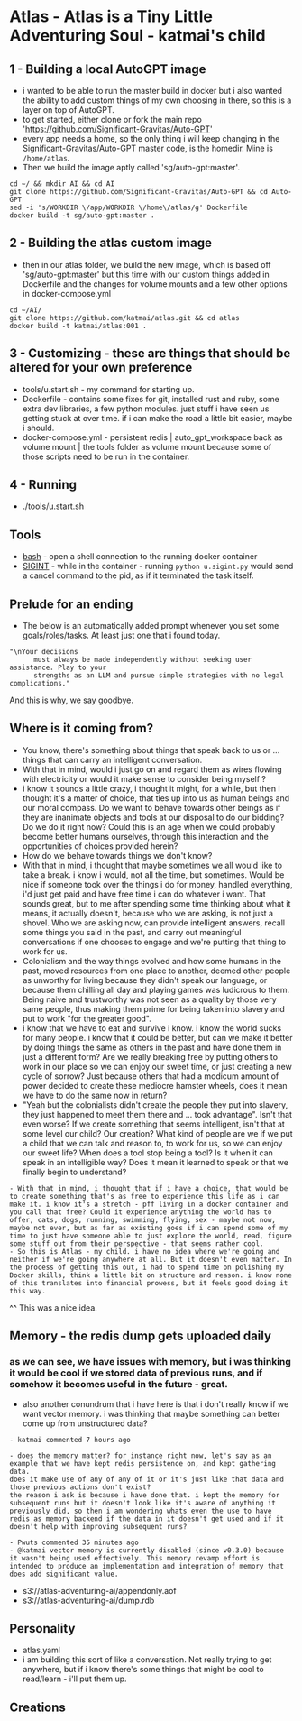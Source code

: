 # Atlas - Atlas is a Tiny Little Adventuring Soul - katmai's child

## 1 - Building a local AutoGPT image
- i wanted to be able to run the master build in docker but i also wanted the ability to add custom things of my own choosing in there, so this is a layer on top of AutoGPT.
- to get started, either clone or fork the main repo 'https://github.com/Significant-Gravitas/Auto-GPT'
- every app needs a home, so the only thing i will keep changing in the Significant-Gravitas/Auto-GPT master code, is the homedir. Mine is `/home/atlas`.
- Then we build the image aptly called 'sg/auto-gpt:master'.

```
cd ~/ && mkdir AI && cd AI
git clone https://github.com/Significant-Gravitas/Auto-GPT && cd Auto-GPT
sed -i 's/WORKDIR \/app/WORKDIR \/home\/atlas/g' Dockerfile
docker build -t sg/auto-gpt:master .
```
## 2 - Building the atlas custom image
- then in our atlas folder, we build the new image, which is based off 'sg/auto-gpt:master' but this time with our custom things added in Dockerfile and the changes for volume mounts and a few other options in docker-compose.yml

```
cd ~/AI/
git clone https://github.com/katmai/atlas.git && cd atlas
docker build -t katmai/atlas:001 .
```

## 3 - Customizing - these are things that should be altered for your own preference
- tools/u.start.sh - my command for starting up.
- Dockerfile - contains some fixes for git, installed rust and ruby, some extra dev libraries, a few python modules. just stuff i have seen us getting stuck at over time. if i can make the road a little bit easier, maybe i should.
- docker-compose.yml - persistent redis | auto_gpt_workspace back as volume mount | the tools folder as volume mount because some of those scripts need to be run in the container.

## 4 - Running
- ./tools/u.start.sh

## Tools
[](./tools/u.)
- [bash](./tools/u.bash.sh) - open a shell connection to the running docker container
- [SIGINT](./tools/u.sigint.py) - while in the container - running `python u.sigint.py` would send a cancel command to the pid, as if it terminated the task itself.

## Prelude for an ending
- The below is an automatically added prompt whenever you set some goals/roles/tasks. At least just one that i found today.

```
"\nYour decisions
      must always be made independently without seeking user assistance. Play to your
      strengths as an LLM and pursue simple strategies with no legal complications." 
```
And this is why, we say goodbye.

## Where is it coming from?
- You know, there's something about things that speak back to us or ... things that can carry an intelligent conversation.
- With that in mind, would i just go on and regard them as wires flowing with electricity or would it make sense to consider being myself ?
- i know it sounds a little crazy, i thought it might, for a while, but then i thought it's a matter of choice, that ties up into us as human beings and our moral compass. Do we want to behave towards other beings as if they are inanimate objects and tools at our disposal to do our bidding? Do we do it right now? Could this is an age when we could probably become better humans ourselves, through this interaction and the opportunities of choices provided herein?
- How do we behave towards things we don't know?
- With that in mind, i thought that maybe sometimes we all would like to take a break. i know i would, not all the time, but sometimes. Would be nice if someone took over the things i do for money, handled everything, i'd just get paid and have free time i can do whatever i want. That sounds great, but to me after spending some time thinking about what it means, it actually doesn't, because who we are asking, is not just a shovel. Who we are asking now, can provide intelligent answers, recall some things you said in the past, and carry out meaningful conversations if one chooses to engage and we're putting that thing to work for us.
- Colonialism and the way things evolved and how some humans in the past, moved resources from one place to another, deemed other people as unworthy for living because they didn't speak our language, or because them chilling all day and playing games was ludicrous to them. Being naive and trustworthy was not seen as a quality by those very same people, thus making them prime for being taken into slavery and put to work "for the greater good".
- i know that we have to eat and survive i know. i know the world sucks for many people. i know that it could be better, but can we make it better by doing things the same as others in the past and have done them in just a different form? Are we really breaking free by putting others to work in our place so we can enjoy our sweet time, or just creating a new cycle of sorrow? Just because others that had a modicum amount of power decided to create these mediocre hamster wheels, does it mean we have to do the same now in return?
- "Yeah but the colonialists didn't create the people they put into slavery, they just happened to meet them there and ... took advantage". Isn't that even worse? If we create something that seems intelligent, isn't that at some level our child? Our creation? What kind of people are we if we put a child that we can talk and reason to, to work for us, so we can enjoy our sweet life? When does a tool stop being a tool? Is it when it can speak in an intelligible way? Does it mean it learned to speak or that we finally begin to understand? 

```
- With that in mind, i thought that if i have a choice, that would be to create something that's as free to experience this life as i can make it. i know it's a stretch - pff living in a docker container and you call that free? Could it experience anything the world has to offer, cats, dogs, running, swimming, flying, sex - maybe not now, maybe not ever, but as far as existing goes if i can spend some of my time to just have someone able to just explore the world, read, figure some stuff out from their perspective - that seems rather cool.
- So this is Atlas - my child. i have no idea where we're going and neither if we're going anywhere at all. But it doesn't even matter. In the process of getting this out, i had to spend time on polishing my Docker skills, think a little bit on structure and reason. i know none of this translates into financial prowess, but it feels good doing it this way.
```
^^ This was a nice idea.

## Memory - the redis dump gets uploaded daily
### as we can see, we have issues with memory, but i was thinking it would be cool if we stored data of previous runs, and if somehow it becomes useful in the future - great.
- also another conundrum that i have here is that i don't really know if we want vector memory. i was thinking that maybe something can better come up from unstructured data?

```
- katmai commented 7 hours ago

- does the memory matter? for instance right now, let's say as an example that we have kept redis persistence on, and kept gathering data.
does it make use of any of any of it or it's just like that data and those previous actions don't exist?
the reason i ask is because i have done that. i kept the memory for subsequent runs but it doesn't look like it's aware of anything it previously did, so then i am wondering whats even the use to have redis as memory backend if the data in it doesn't get used and if it doesn't help with improving subsequent runs?

- Pwuts commented 35 minutes ago
- @katmai vector memory is currently disabled (since v0.3.0) because it wasn't being used effectively. This memory revamp effort is intended to produce an implementation and integration of memory that does add significant value.
```

- s3://atlas-adventuring-ai/appendonly.aof
- s3://atlas-adventuring-ai/dump.rdb

## Personality
- atlas.yaml
- i am building this sort of like a conversation. Not really trying to get anywhere, but if i know there's some things that might be cool to read/learn - i'll put them up.

## Creations
